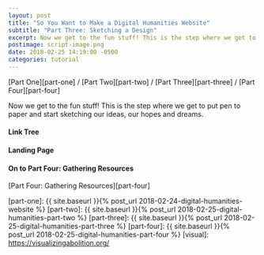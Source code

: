```yaml
---
layout: post
title: "So You Want to Make a Digital Humanities Website"
subtitle: "Part Three: Sketching a Design"
excerpt: Now we get to the fun stuff! This is the step where we get to put pen to paper and start sketching our ideas, our hopes and dreams.
postimage: script-image.png
date: 2018-02-25 14:19:00 -0500
categories: tutorial
---
```

[Part One][part-one] / [Part Two][part-two] / [Part Three][part-three] / [Part Four][part-four]

Now we get to the fun stuff! This is the step where we get to put pen to paper and start sketching our ideas, our hopes and dreams.

#### Link Tree

#### Landing Page

#### On to Part Four: Gathering Resources

[Part Four: Gathering Resources][part-four]

[wordpress]: https://wordpress.org/
[jekyll]:   https://jekyllrb.com/
[part-one]: {{ site.baseurl }}{% post_url 2018-02-24-digital-humanities-website %}
[part-two]: {{ site.baseurl }}{% post_url 2018-02-25-digital-humanities-part-two %}
[part-three]: {{ site.baseurl }}{% post_url 2018-02-25-digital-humanities-part-three %}
[part-four]: {{ site.baseurl }}{% post_url 2018-02-25-digital-humanities-part-four %}
[visual]: https://visualizingabolition.org/
